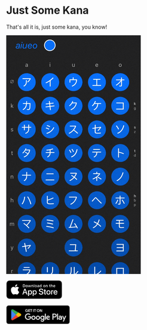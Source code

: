 # Just Some Kana
That's all it is, just some kana, you know!

![Demo](docs/demo-1.gif)

[<img src="docs/app-store.svg" height=50 />](https://apps.apple.com/us/app/just-some-kana/id1671606312)

[<img src="docs/play-store.png" height=50 />](https://play.google.com/store/apps/details?id=com.keithkurak.justkana)
